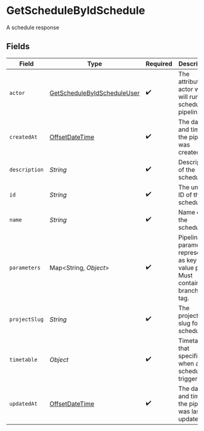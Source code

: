 # GetScheduleByIdSchedule

A schedule response


## Fields

| Field                                                                                     | Type                                                                                      | Required                                                                                  | Description                                                                               | Example                                                                                   |
| ----------------------------------------------------------------------------------------- | ----------------------------------------------------------------------------------------- | ----------------------------------------------------------------------------------------- | ----------------------------------------------------------------------------------------- | ----------------------------------------------------------------------------------------- |
| `actor`                                                                                   | [GetScheduleByIdScheduleUser](../../models/operations/GetScheduleByIdScheduleUser.md)     | :heavy_check_mark:                                                                        | The attribution actor who will run the scheduled pipeline.                                |                                                                                           |
| `createdAt`                                                                               | [OffsetDateTime](https://docs.oracle.com/javase/8/docs/api/java/time/OffsetDateTime.html) | :heavy_check_mark:                                                                        | The date and time the pipeline was created.                                               |                                                                                           |
| `description`                                                                             | *String*                                                                                  | :heavy_check_mark:                                                                        | Description of the schedule.                                                              |                                                                                           |
| `id`                                                                                      | *String*                                                                                  | :heavy_check_mark:                                                                        | The unique ID of the schedule.                                                            |                                                                                           |
| `name`                                                                                    | *String*                                                                                  | :heavy_check_mark:                                                                        | Name of the schedule.                                                                     |                                                                                           |
| `parameters`                                                                              | Map<String, *Object*>                                                                     | :heavy_check_mark:                                                                        | Pipeline parameters represented as key-value pairs. Must contain branch or tag.           |                                                                                           |
| `projectSlug`                                                                             | *String*                                                                                  | :heavy_check_mark:                                                                        | The project-slug for the schedule                                                         | gh/CircleCI-Public/api-preview-docs                                                       |
| `timetable`                                                                               | *Object*                                                                                  | :heavy_check_mark:                                                                        | Timetable that specifies when a schedule triggers.                                        |                                                                                           |
| `updatedAt`                                                                               | [OffsetDateTime](https://docs.oracle.com/javase/8/docs/api/java/time/OffsetDateTime.html) | :heavy_check_mark:                                                                        | The date and time the pipeline was last updated.                                          |                                                                                           |